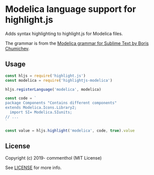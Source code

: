 # Modelica language support for highlight.js

Adds syntax highlighting to highlight.js for Modelica files.

The grammar is from the [Modelica grammar for Sublime Text by Boris Chumichev](https://github.com/BorisChumichev/modelicaSublimeTextPackage).

## Usage

```js
const hljs = require('highlight.js')
const modelica = require('highlightjs-modelica')

hljs.registerLanguage('modelica', modelica)

const code = `
package Components "Contains different components"
extends Modelica.Icons.Library2;
  import SI= Modelica.SIunits;
// ...
`

const value = hljs.highlight('modelica', code, true).value
```

## License

Copyright (c) 2019- commenthol (MIT License)

See [LICENSE][] for more info.

[highlight.js]: https://npmjs.com/package/highlight.js
[LICENSE]: ./LICENSE

